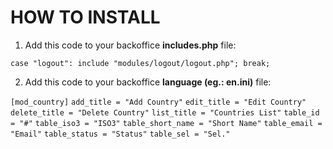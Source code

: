 # HOW TO INSTALL

1. Add this code to your backoffice **includes.php** file:

``case "logout": include "modules/logout/logout.php"; break;``

2. Add this code to your backoffice **language (eg.: en.ini)** file:

``[mod_country]``
``add_title = "Add Country"``
``edit_title = "Edit Country"``
``delete_title = "Delete Country"``
``list_title = "Countries List"``
``table_id = "#"``
``table_iso3 = "ISO3"``
``table_short_name = "Short Name"``
``table_email = "Email"``
``table_status = "Status"``
``table_sel = "Sel."``